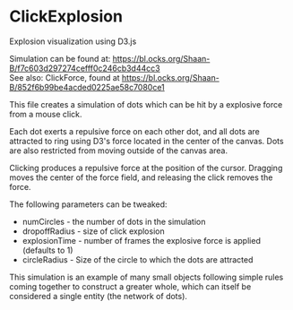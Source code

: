 # ClickExplosion
Explosion visualization using D3.js

Simulation can be found at: https://bl.ocks.org/Shaan-B/f7c603d297274cefff0c246cb3d44cc3  
See also: ClickForce, found at https://bl.ocks.org/Shaan-B/852f6b99be4acded0225ae58c7080ce1

This file creates a simulation of dots which can be hit by a explosive force from a mouse click.

Each dot exerts a repulsive force on each other dot, and all dots are attracted to ring using D3's force located in the center of the canvas. Dots are also restricted from moving outside of the canvas area.

Clicking produces a repulsive force at the position of the cursor. Dragging moves the center of the force field, and releasing the click removes the force.

The following parameters can be tweaked:

* numCircles - the number of dots in the simulation
* dropoffRadius - size of click explosion
* explosionTime - number of frames the explosive force is applied (defaults to 1)
* circleRadius - Size of the circle to which the dots are attracted

This simulation is an example of many small objects following simple rules coming together to construct a greater whole, which can itself be considered a single entity (the network of dots).
